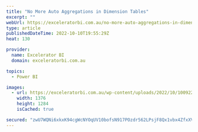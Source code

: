 ```yaml
---
title: "No More Auto Aggregations in Dimension Tables"
excerpt: ""
webUrl: https://exceleratorbi.com.au/no-more-auto-aggregations-in-dimension-tables/
type: article
publishedDateTime: 2022-10-10T19:55:29Z
heat: 130

provider:
  name: Excelerator BI
  domain: exceleratorbi.com.au

topics:
  - Power BI

images:
  - url: https://exceleratorbi.com.au/wp-content/uploads/2022/10/100922_2200_AutoAggrega3.png
    width: 1376
    height: 1284
    isCached: true

secured: "zwU7WQNi6xkxK94cgWcNYOqUV10bofsN917POzdr562LPsjF8Qx1vbx4ZfxXV2wjhzyTQJRa6nCOcr8XusuVV8MI79hXzKcTAO7sWyRSX4PkI5E185KLCIzc9pCk1+ZkpljRjzIKXq8atwtchE2AEfhQPSkc72Gewyq03vGrlpSNvVdesGSI07XlyB5C8iEjH4LJ1+n0Scssf5jyDYStd5bKdC4rghxR+nQPI1KNkTvwl2nn/1RKZgQfrbj4ySInp2DmjopNrh+fCw36kgD91o7i624SrtGLwlHDHYk4RSeZmlTqKl7ePKGKpwYMIGtA11Ir1Lr9u2+veil4VilsTDZc2TfCgUKs1+TXz1PH3jE=;4b+wl5QD3uSyefxh0yCLgA=="
---
```


